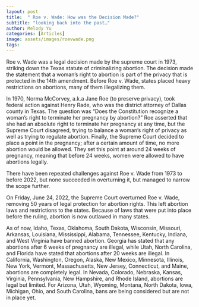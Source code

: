 ```yaml
---
layout: post
title:  " Roe v. Wade: How was the Decision Made?"
subtitle: "looking back into the past…"
author: Melody Yu
categories: [Articles]
image: assets/images/roevwade.png
tags: 
---
```


Roe v. Wade was a legal decision made by the supreme court in 1973, striking down the Texas statute of criminalizing abortion. The decision made the statement that a woman’s right to abortion is part of the privacy that is protected in the 14th amendment. Before Roe v. Wade, states placed heavy restrictions on abortions, many of them illegalizing them. 

In 1970, Norma McCorvey, a.k.a Jane Roe (to preserve privacy), took federal action against Henry Rade, who was the district attorney of Dallas county in Texas. The question was “Does the Constitution recognize a woman’s right to terminate her pregnancy by abortion?” Roe asserted that she had an absolute right to terminate her pregnancy at any time, but the Supreme Court disagreed, trying to balance a woman’s right of privacy as well as trying to regulate abortion. Finally, the Supreme Court decided to place a point in the pregnancy; after a certain amount of time, no more abortion would be allowed. They set this point at around 24 weeks of pregnancy, meaning that before 24 weeks, women were allowed to have abortions legally. 

There have been repeated challenges against Roe v. Wade from 1973 to before 2022, but none succeeded in overturning it, but managed to narrow the scope further. 

On Friday, June 24, 2022, the Supreme Court overturned Roe v. Wade, removing 50 years of legal protection for abortion rights. This left abortion laws and restrictions to the states. Because of laws that were put into place before the ruling, abortion is now outlawed in many states. 

As of now, Idaho, Texas, Oklahoma, South Dakota, Wisconsin, Missouri, Arkansas, Louisiana, Mississippi, Alabama, Tennessee, Kentucky, Indiana, and West Virginia have banned abortion. Georgia has stated that any abortions after 6 weeks of pregnancy are illegal, while Utah, North Carolina, and Florida have stated that abortions after 20 weeks are illegal. In California, Washington, Oregon, Alaska, New Mexico, Minnesota, Illinois, New York, Vermont, Massachusetts, New Jersey, Connecticut, and Maine, abortions are completely legal. In Nevada, Colorado, Nebraska, Kansas, Virginia, Pennsylvania, New Hampshire, and Rhode Island, abortions are legal but limited. For Arizona, Utah, Wyoming, Montana, North Dakota, Iowa, Michigan, Ohio, and South Carolina, bans are being considered but are not in place yet. 

